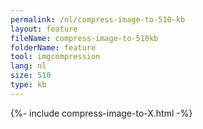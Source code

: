 ```yaml
---
permalink: /nl/compress-image-to-510-kb
layout: feature
fileName: compress-image-to-510kb
folderName: feature
tool: imgcompression
lang: nl
size: 510
type: kb
---
```


{%- include compress-image-to-X.html -%}
